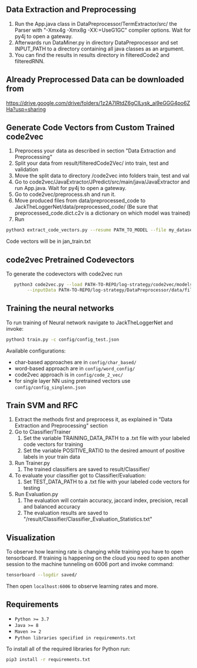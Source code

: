 ## Data Extraction and Preprocessing

1. Run  the App.java class in DataPreprocessor/TermExtractor/src/ the Parser with "-Xmx4g -Xmx8g -XX:+UseG1GC" compiler options. Wait for py4j to open a gateway.
2. Afterwards run DataMiner.py in directory DataPreprocessor and set INPUT_PATH to a directory containing all java classes as an argument.
3. You can find the results in results directory in filteredCode2 and filteredRNN.

## Already Preprocessed Data can be downloaded from
https://drive.google.com/drive/folders/1z2A7IRtdZ6gCILysk_ai9eGGG4po6ZHa?usp=sharing

## Generate Code Vectors from Custom Trained code2vec

1. Preprocess your data as described in section "Data Extraction and Preprocessing"
2. Split your data from result/filteredCode2Vec/ into train, test and validation
3. Move the split data to directory /code2vec into folders train, test and val
4. Go to code2vec/JavaExtractor/JPredict/src/main/java/JavaExtractor and run App.java. Wait for py4j to open a gateway.
5. Go to code2vec/preprocess.sh and run it.
6. Move produced files from data/preprocessed_code to JackTheLoggerNet/data/preprocessed_code/ (Be sure that preprocessed_code.dict.c2v is a dictionary on which model was trained)
7. Run
```bash
python3 extract_code_vectors.py --resume PATH_TO_MODEL --file my_dataset.train.c2v   
```
Code vectors will be in jan_train.txt

## code2vec Pretrained Codevectors
To generate the codevectors with code2vec run
 ```bash
    python3 code2vec.py --load PATH-TO-REPO/log-strategy/code2vec/models/java14_model/saved_model_iter8.release\
         --inputData PATH-TO-REPO/log-strategy/DataPreprocessor/data/filteredCode2Vec/ --representation
```

## Training the neural networks
To run training of Neural network navigate to JackTheLoggerNet and invoke:

```bash
python3 train.py -c config/config_test.json

```

Available configurations:
- char-based approaches are in `config/char_based/`
- word-based approach are in `config/word_config/`
- code2vec approach is in  `config/code_2_vec/`
- for single layer NN using pretrained vectors use `config/config_singlenn.json`



## Train SVM and RFC

1. Extract the methods first and preprocess it, as explained in "Data Extraction and Preprocessing" section
2. Go to Classifier/Trainer
   1. Set the variable TRAINING_DATA_PATH to a .txt file with your labeled code vectors for training
   2. Set the variable POSITIVE_RATIO to the desired amount of positive labels in your train data
3. Run Trainer.py
   1. The trained classifiers are saved to result/Classifier/
4. To evaluate your classifier got to Classifier/Evaluation:
   1. Set TEST_DATA_PATH to a .txt file with your labeled code vectors for testing
5. Run Evaluation.py
   1. The evaluation will contain accuracy, jaccard index, precision, recall and balanced accuracy
   2. The evaluation results are saved to "/result/Classifier/Classifier_Evaluation_Statistics.txt"

   
## Visualization

To observe how learning rate is changing while training you have to open tensorboard. If training is happening 
on the cloud you need to open another session to the machine tunneling on 6006 port and invoke command:
```bash
tensorboard --logdir saved/
```
Then open `localhost:6006` to observe learning rates and more.  


## Requirements

- `Python >= 3.7`
- `Java >= 8`
- `Maven >= 2`
- `Python libraries specified in requirements.txt`

To install all of the required libraries for Python run: 
```bash
pip3 install -r requirements.txt
```
